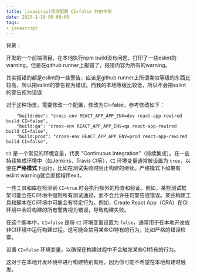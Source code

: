 ```yaml
---
title: javascript项目配置 CI=false 时的作用
date: 2025-1-10 00:00:00
tags:
- javascript
---
```


背景：

开发的一个前端项目，在本地执行npm build没有问题，打印了一些eslint的warning。但是在github runner上报错了，报错内容为所有的warning。

其实报错的都是eslint的一些警告，应该是github runner上所谓类似等级的东西比较高，所以把eslint的警告视为错误。而我的本地等级比较低，所以不会把eslint的警告视为错误

对于这种场景，需要修改一个配置，修改为CI=false，参考修改如下：

```shell
    "build:dev": "cross-env REACT_APP_APP_ENV=dev react-app-rewired build CI=false",
    "build:qa": "cross-env REACT_APP_APP_ENV=qa react-app-rewired build CI=false",
    "build:prod": "cross-env REACT_APP_APP_ENV=prod react-app-rewired build CI=false",
```

`CI` 是一个常见的环境变量，代表 "Continuous Integration"（持续集成）。在一些持续集成环境中（如Jenkins、Travis CI等），`CI` 环境变量通常被设置为 `true`，以便在**严格模式**下运行，比如在测试失败时阻止构建的继续。严格模式下如果有eslint warning就会直接程序exit。

一些工具和库在检测到 `CI=true` 时会执行额外的检查和验证。例如，某些测试框架可能会在CI环境中强制所有测试通过，而不会允许任何警告或错误。某些构建工具和脚本在CI环境中可能会有特定行为。例如，Create React App（CRA）在CI环境中会将构建的所有警告视为错误，导致构建失败。

在这个脚本中，`CI=false` 是将 `CI` 环境变量设置为 `false`，通常用于在本地开发或非CI环境中运行构建过程。这可能会禁用某些CI特有的行为，比如严格的错误检查。

设置 `CI=false` 环境变量，以确保在构建过程中不会触发某些CI特有的行为。

这对于在本地开发环境中进行构建特别有用，因为你可能不希望在本地构建时触发。
